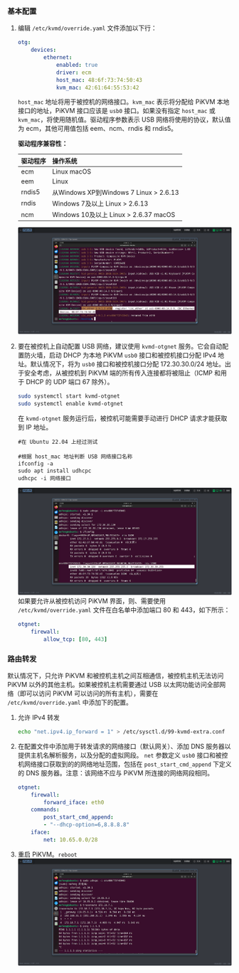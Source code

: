 ### 基本配置

1. 编辑 `/etc/kvmd/override.yaml` 文件添加以下行：
    ```yaml
    otg:
        devices:
            ethernet:
                enabled: true
                driver: ecm
                host_mac: 48:6f:73:74:50:43
                kvm_mac: 42:61:64:55:53:42
    ```
    `host_mac` 地址将用于被控机的网络接口。`kvm_mac` 表示将分配给 PiKVM 本地接口的地址，PiKVM 接口应该是 `usb0` 接口。如果没有指定 `host_mac` 或 `kvm_mac`，将使用随机值。驱动程序参数表示 USB 网络将使用的协议，默认值为 ecm，其他可用值包括 eem、ncm、rndis 和 rndis5。

    **驱动程序兼容性：**

    | 驱动程序 | 操作系统                               |
    | :------- | :------------------------------------- |
    | ecm      | Linux macOS                            |
    | eem      | Linux                                  |
    | rndis5   | 从Windows XP到Windows 7 Linux > 2.6.13 |
    | rndis    | Windows 7及以上 Linux > 2.6.13         |
    | ncm      | Windows 10及以上 Linux > 2.6.37 macOS  |

    ![PixPin_2024-06-30_20-41-01](../img/PixPin_2024-06-30_20-41-01.png)

2. 要在被控机上自动配置 USB 网络，建议使用 `kvmd-otgnet` 服务。它会自动配置防火墙，启动 DHCP 为本地 PiKVM `usb0` 接口和被控机接口分配 IPv4 地址。默认情况下，将为 `usb0` 接口和被控机接口分配 172.30.30.0/24 地址。出于安全考虑，从被控机到 PiKVM 端的所有传入连接都将被阻止（ICMP 和用于 DHCP 的 UDP 端口 67 除外）。
    ```bash
    sudo systemctl start kvmd-otgnet
    sudo systemctl enable kvmd-otgnet
    ```
    在 `kvmd-otgnet`  服务运行后，被控机可能需要手动进行 DHCP 请求才能获取到 IP 地址。
    ``` 
    #在 Ubuntu 22.04 上经过测试
    
    #根据 host_mac 地址判断 USB 网络接口名称
    ifconfig -a
    sudo apt install udhcpc
    udhcpc -i 网络接口
    ```
    ![PixPin_2024-06-30_21-07-06](../img/PixPin_2024-06-30_21-07-06.png)
    如果要允许从被控机访问 PiKVM 界面，则、需要使用 `/etc/kvmd/override.yaml` 文件在白名单中添加端口 80 和 443，如下所示：
    ```yaml
    otgnet:
        firewall:
            allow_tcp: [80, 443]
    ```

### 路由转发

默认情况下，只允许 PiKVM 和被控机主机之间互相通信，被控机主机无法访问 PiKVM 以外的其他主机。如果被控机主机需要通过 USB 以太网功能访问全部网络（即可以访问 PiKVM 可以访问的所有主机），需要在 `/etc/kvmd/override.yaml` 中添加下的配置。

1. 允许 IPv4 转发
    ```bash
    echo "net.ipv4.ip_forward = 1" > /etc/sysctl.d/99-kvmd-extra.conf
    ```
2. 在配置文件中添加用于转发请求的网络接口（默认网关）、添加 DNS 服务器以提供主机名解析服务，以及分配的虚拟网段。 
     `net` 参数定义 `usb0` 接口和被控机网络接口获取到的的网络地址范围，包括在 `post_start_cmd_append` 下定义的 DNS 服务器。注意：该网络不应与 PiKVM 所连接的网络网段相同。
    ```yaml
    otgnet:
        firewall:
            forward_iface: eth0
        commands:
            post_start_cmd_append:
            - "--dhcp-option=6,8.8.8.8"
        iface:
            net: 10.65.0.0/28
    ```
3. 重启 PiKVM。`reboot`
    ![PixPin_2024-06-30_21-43-59](../img/PixPin_2024-06-30_21-43-59.png)

   


